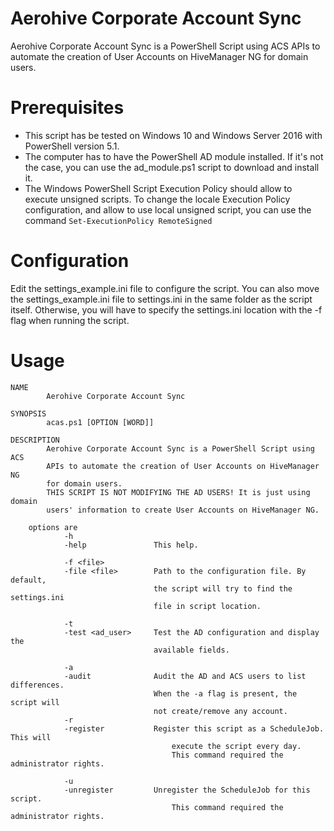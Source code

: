 # Aerohive Corporate Account Sync
Aerohive Corporate Account Sync is a PowerShell Script using ACS APIs to automate the creation of User Accounts on HiveManager NG for domain users.

# Prerequisites
* This script has be tested on Windows 10 and Windows Server 2016 with PowerShell version 5.1.
* The computer has to have the PowerShell AD module installed. If it's not the case, you can use the ad_module.ps1 script to download and install it.
* The Windows PowerShell Script Execution Policy should allow to execute unsigned scripts. To change the locale Execution Policy configuration, and allow to use local unsigned script, you can use the command `Set-ExecutionPolicy RemoteSigned`

# Configuration 
Edit the settings_example.ini file to configure the script. 
You can also move the settings_example.ini file to settings.ini in the same folder as the script itself. Otherwise, you will have to specify the settings.ini location with the -f flag when running the script.

# Usage
    NAME
            Aerohive Corporate Account Sync

    SYNOPSIS
            acas.ps1 [OPTION [WORD]]

    DESCRIPTION
            Aerohive Corporate Account Sync is a PowerShell Script using ACS 
            APIs to automate the creation of User Accounts on HiveManager NG
            for domain users.
            THIS SCRIPT IS NOT MODIFYING THE AD USERS! It is just using domain
            users' information to create User Accounts on HiveManager NG.

        options are
                -h
                -help               This help.

                -f <file>
                -file <file>        Path to the configuration file. By default, 
                                    the script will try to find the settings.ini 
                                    file in script location.

                -t 
                -test <ad_user>     Test the AD configuration and display the 
                                    available fields.

                -a
                -audit              Audit the AD and ACS users to list differences.
                                    When the -a flag is present, the script will 
                                    not create/remove any account.
                -r
                -register           Register this script as a ScheduleJob. This will
                                        execute the script every day.
                                        This command required the administrator rights.

                -u
                -unregister         Unregister the ScheduleJob for this script.
                                        This command required the administrator rights.